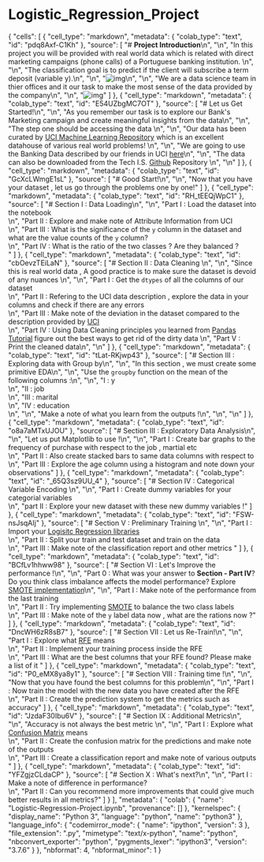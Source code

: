 # Logistic_Regression_Project
{
 "cells": [
  {
   "cell_type": "markdown",
   "metadata": {
    "colab_type": "text",
    "id": "pdq8Axf-C1Kh"
   },
   "source": [
    "# **Project Introduction**\n",
    "\n",
    "In this project you will be provided with real world data which is related with direct marketing campaigns (phone calls) of a Portuguese banking institution. \n",
    "\n",
    "The classification goal is to predict if the client will subscribe a term deposit (variable y).\n",
    "\n",
    "![img](https://www.esa.int/var/esa/storage/images/esa_multimedia/images/2014/06/portuguese_bank/14568311-1-eng-GB/Portuguese_bank_pillars.jpg)\n",
    "\n",
    "We are a data science team in thier offices and it our task to make the most sense of the data provided by the company\n",
    "\n",
    "![img](https://www.expatica.com/app/uploads/sites/8/2017/05/banking-in-portugal-1920x1080.jpg)"
   ]
  },
  {
   "cell_type": "markdown",
   "metadata": {
    "colab_type": "text",
    "id": "E54UZbgMC7OT"
   },
   "source": [
    "# Let us Get Started!\n",
    "\n",
    "As you remember our task is to explore our Bank's Marketing campaign and create meaningful insights from the data\n",
    "\n",
    "The step one should be accessing the data \n",
    "\n",
    "Our data has been curated by [UCI Machine Learning Repository](https://archive.ics.uci.edu/ml/index.php) which is an excellent datahouse of various real world problems! \n",
    "\n",
    "We are going to use the Banking Data described by our friends in UCI [here](https://archive.ics.uci.edu/ml/datasets/Bank+Marketing)\n",
    "\n",
    "The data can also be downloaded from the Tech I.S. [Github](https://raw.githubusercontent.com/madmashup/targeted-marketing-predictive-engine/master/banking.csv) Repository \n",
    "\n"
   ]
  },
  {
   "cell_type": "markdown",
   "metadata": {
    "colab_type": "text",
    "id": "GcXcLWmgE1sL"
   },
   "source": [
    "# Good Start!\n",
    "\n",
    "Now that you have your dataset , let us go through the problems one by one!"
   ]
  },
  {
   "cell_type": "markdown",
   "metadata": {
    "colab_type": "text",
    "id": "RH_tEEQjWpC1"
   },
   "source": [
    "# Section I : Data Loading\n",
    "\n",
    "Part I : Load the dataset into the notebook <br>\n",
    "Part II : Explore and make note of Attribute Information from UCI <br>\n",
    "Part III : What is the significance of the `y` column in the dataset and what are the value counts of the `y` column? <br>\n",
    "Part IV : What is the ratio of the two classes ? Are they balanced ? <br>"
   ]
  },
  {
   "cell_type": "markdown",
   "metadata": {
    "colab_type": "text",
    "id": "cbOevzTEiLaN"
   },
   "source": [
    "# Section II : Data Cleaning \n",
    "\n",
    "Since this is real world data , A good practice is to make sure the dataset is devoid of any nuances \n",
    "\n",
    "Part I : Get the `dtypes` of all the columns of our dataset <br>\n",
    "Part II : Refering to the UCI data description , explore the data in your columns and check if there are any errors <br>\n",
    "Part III : Make note of the deviation in the dataset compared to the description provided by [UCI](https://archive.ics.uci.edu/ml/datasets/Bank+Marketing) <br>\n",
    "Part IV : Using Data Cleaning principles you learned from [Pandas Tutorial](https://github.com/Tech-i-s/data-science-course-wiki/tree/master/common/step%201-4%20(Pandas)) figure out the best ways to get rid of the dirty data \n",
    "Part V : Print the cleaned data\n",
    "\n"
   ]
  },
  {
   "cell_type": "markdown",
   "metadata": {
    "colab_type": "text",
    "id": "tLat-RKjwp43"
   },
   "source": [
    "# Section III : Exploring data with Group by\n",
    "\n",
    "In this section , we must create some primitive EDA\n",
    "\n",
    "Use the `groupby` function on the mean of the following columns :\n",
    "\n",
    "I : y <br>\n",
    "II : job <br>\n",
    "III : marital<br>\n",
    "IV : education<br>\n",
    "\n",
    "Make a note of what you learn from the outputs !\n",
    "\n",
    "\n"
   ]
  },
  {
   "cell_type": "markdown",
   "metadata": {
    "colab_type": "text",
    "id": "o8a7aMTxUJOU"
   },
   "source": [
    "# Section III : Exploratory Data Analysis\n",
    "\n",
    "Let us put Matplotlib to use !\n",
    "\n",
    "Part I : Create bar graphs to the frequency of purchase with respect to the job , martial etc <br>\n",
    "Part II : Also create stacked bars to same data columns with respect to <br>\n",
    "Part III : Explore the age column using a histogram and note down your observations"
   ]
  },
  {
   "cell_type": "markdown",
   "metadata": {
    "colab_type": "text",
    "id": "_65Q3sz9UU_4"
   },
   "source": [
    "# Section IV : Categorical Variable Encoding \n",
    "\n",
    "Part I : Create dummy variables for your categorial variables <br>\n",
    "part II : Explore your new dataset with these new dummy variables !"
   ]
  },
  {
   "cell_type": "markdown",
   "metadata": {
    "colab_type": "text",
    "id": "FSW-nsJsqAIj"
   },
   "source": [
    "# Section V : Preliminary Training \n",
    "\n",
    "Part I : Import your [Logisitc Regression libraries](https://scikit-learn.org/stable/modules/generated/sklearn.linear_model.LogisticRegression.html) <br>\n",
    "Part II : Split your train and test dataset and train on the data <br>\n",
    "Part III : Make note of the classification report and other metrics "
   ]
  },
  {
   "cell_type": "markdown",
   "metadata": {
    "colab_type": "text",
    "id": "BCfLv1hhww98"
   },
   "source": [
    "# Section VI : Let's Improve the performance !\n",
    "\n",
    "Part 0 : What was your answer to **Section - Part IV**? Do you think class imbalance affects the model performance? Explore [SMOTE implementation](https://arxiv.org/pdf/1106.1813.pdf)\n",
    "\n",
    "Part I : Make note of the performance from the last training <br>\n",
    "Part II : Try implementing [SMOTE](http://imbalanced-learn.org/en/stable/over_sampling.html#smote-variants) to balance the two class labels <br>\n",
    "Part III :  Make note of the `y` label data now , what are the rations now ?"
   ]
  },
  {
   "cell_type": "markdown",
   "metadata": {
    "colab_type": "text",
    "id": "DncWH6zR8sB7"
   },
   "source": [
    "# Section VII : Let us Re-Train!\n",
    "\n",
    "Part I : Explore what [RFE](https://scikit-learn.org/stable/modules/generated/sklearn.feature_selection.RFE.html) means <br>\n",
    "Part II : Implement your training process inside the RFE <br>\n",
    "Part III : What are the best columns that your RFE found? Please make a list of it "
   ]
  },
  {
   "cell_type": "markdown",
   "metadata": {
    "colab_type": "text",
    "id": "P0_eMX8ya8y1"
   },
   "source": [
    "# Section VIII : Training time !\n",
    "\n",
    "Now that you have found the best columns for this problem\n",
    "\n",
    "Part I : Now train the model with the new data you have created after the RFE <br>\n",
    "Part II : Create the prediction system to get the metrics such as accuracy"
   ]
  },
  {
   "cell_type": "markdown",
   "metadata": {
    "colab_type": "text",
    "id": "JzdaF30Ibu6V"
   },
   "source": [
    "# Section IX : Additional Metrics\n",
    "\n",
    "Accuracy is not always the best metric \n",
    "\n",
    "Part I : Explore what [Confusion Matrix](https://www.geeksforgeeks.org/confusion-matrix-machine-learning/#:~:text=A%20confusion%20matrix%20is%20a,the%20performance%20of%20an%20algorithm.) means <br>\n",
    "Part II : Create the confusion matrix for the predictions and make note of the outputs <br>\n",
    "Part III : Create a classification report and make note of various outputs "
   ]
  },
  {
   "cell_type": "markdown",
   "metadata": {
    "colab_type": "text",
    "id": "YFZgjzCLdaCP"
   },
   "source": [
    "# Section X : What's next?\n",
    "\n",
    "Part I : Make a note of difference in performance? <br>\n",
    "Part II : Can you recommend more improvements that could give much better results in all metrics?"
   ]
  }
 ],
 "metadata": {
  "colab": {
   "name": "Logistic-Regression-Project.ipynb",
   "provenance": []
  },
  "kernelspec": {
   "display_name": "Python 3",
   "language": "python",
   "name": "python3"
  },
  "language_info": {
   "codemirror_mode": {
    "name": "ipython",
    "version": 3
   },
   "file_extension": ".py",
   "mimetype": "text/x-python",
   "name": "python",
   "nbconvert_exporter": "python",
   "pygments_lexer": "ipython3",
   "version": "3.7.6"
  }
 },
 "nbformat": 4,
 "nbformat_minor": 1
}
